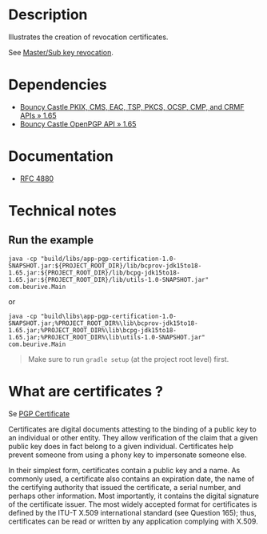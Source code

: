 # Description

Illustrates the creation of revocation certificates.

See [Master/Sub key revocation](../doc/pgp-packets-revocation.md).

# Dependencies

* [Bouncy Castle PKIX, CMS, EAC, TSP, PKCS, OCSP, CMP, and CRMF APIs » 1.65](https://mvnrepository.com/artifact/org.bouncycastle/bcpkix-jdk15to18/1.65)
* [Bouncy Castle OpenPGP API » 1.65](https://mvnrepository.com/artifact/org.bouncycastle/bcpg-jdk15to18/1.65)

# Documentation

* [RFC 4880](https://tools.ietf.org/html/rfc4880)

# Technical notes

## Run the example

    java -cp "build/libs/app-pgp-certification-1.0-SNAPSHOT.jar:${PROJECT_ROOT_DIR}/lib/bcprov-jdk15to18-1.65.jar:${PROJECT_ROOT_DIR}/lib/bcpg-jdk15to18-1.65.jar:${PROJECT_ROOT_DIR}/lib/utils-1.0-SNAPSHOT.jar" com.beurive.Main

or

    java -cp "build\libs\app-pgp-certification-1.0-SNAPSHOT.jar;%PROJECT_ROOT_DIR%\lib\bcprov-jdk15to18-1.65.jar;%PROJECT_ROOT_DIR%\lib\bcpg-jdk15to18-1.65.jar;%PROJECT_ROOT_DIR%\lib\utils-1.0-SNAPSHOT.jar" com.beurive.Main

> Make sure to run `gradle setup` (at the project root level) first.

# What are certificates ?

Se [PGP Certificate](https://www.w3.org/PICS/DSig/pgpcert_1_0.html)

Certificates are digital documents attesting to the binding of a public key to an individual or other entity. They allow verification of the claim that a given public key does in fact belong to a given individual. Certificates help prevent someone from using a phony key to impersonate someone else.

In their simplest form, certificates contain a public key and a name. As commonly used, a certificate also contains an expiration date, the name of the certifying authority that issued the certificate, a serial number, and perhaps other information. Most importantly, it contains the digital signature of the certificate issuer. The most widely accepted format for certificates is defined by the ITU-T X.509 international standard (see Question 165); thus, certificates can be read or written by any application complying with X.509.




 